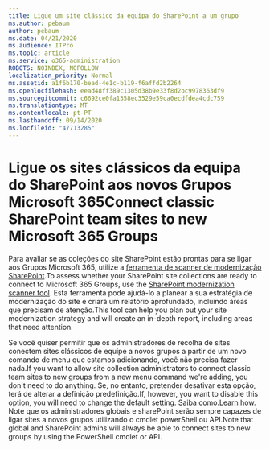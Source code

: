 ```yaml
---
title: Ligue um site clássico da equipa do SharePoint a um grupo
ms.author: pebaum
author: pebaum
ms.date: 04/21/2020
ms.audience: ITPro
ms.topic: article
ms.service: o365-administration
ROBOTS: NOINDEX, NOFOLLOW
localization_priority: Normal
ms.assetid: a1f6b170-bead-4e1c-b119-f6affd2b2264
ms.openlocfilehash: eead48ff389c1305d38b9e33f8d2bc9978363df9
ms.sourcegitcommit: c6692ce0fa1358ec3529e59ca0ecdfdea4cdc759
ms.translationtype: MT
ms.contentlocale: pt-PT
ms.lasthandoff: 09/14/2020
ms.locfileid: "47713285"
---
```

# <a name="connect-classic-sharepoint-team-sites-to-new-microsoft-365-groups"></a><span data-ttu-id="1ec4b-102">Ligue os sites clássicos da equipa do SharePoint aos novos Grupos Microsoft 365</span><span class="sxs-lookup"><span data-stu-id="1ec4b-102">Connect classic SharePoint team sites to new Microsoft 365 Groups</span></span>

<span data-ttu-id="1ec4b-103">Para avaliar se as coleções do site SharePoint estão prontas para se ligar aos Grupos Microsoft 365, utilize a [ferramenta de scanner de modernização SharePoint](https://go.microsoft.com/fwlink/?linkid=873066).</span><span class="sxs-lookup"><span data-stu-id="1ec4b-103">To assess whether your SharePoint site collections are ready to connect to Microsoft 365 Groups, use the [SharePoint modernization scanner tool](https://go.microsoft.com/fwlink/?linkid=873066).</span></span> <span data-ttu-id="1ec4b-104">Esta ferramenta pode ajudá-lo a planear a sua estratégia de modernização do site e criará um relatório aprofundado, incluindo áreas que precisam de atenção.</span><span class="sxs-lookup"><span data-stu-id="1ec4b-104">This tool can help you plan out your site modernization strategy and will create an in-depth report, including areas that need attention.</span></span>
  
<span data-ttu-id="1ec4b-105">Se você quiser permitir que os administradores de recolha de sites conectem sites clássicos de equipe a novos grupos a partir de um novo comando de menu que estamos adicionando, você não precisa fazer nada.</span><span class="sxs-lookup"><span data-stu-id="1ec4b-105">If you want to allow site collection administrators to connect classic team sites to new groups from a new menu command we're adding, you don't need to do anything.</span></span> <span data-ttu-id="1ec4b-106">Se, no entanto, pretender desativar esta opção, terá de alterar a definição predefinição.</span><span class="sxs-lookup"><span data-stu-id="1ec4b-106">If, however, you want to disable this option, you will need to change the default setting.</span></span> <span data-ttu-id="1ec4b-107">[Saiba como](https://go.microsoft.com/fwlink/?linkid=2004316).</span><span class="sxs-lookup"><span data-stu-id="1ec4b-107">[Learn how](https://go.microsoft.com/fwlink/?linkid=2004316).</span></span> <span data-ttu-id="1ec4b-108">Note que os administradores globais e sharePoint serão sempre capazes de ligar sites a novos grupos utilizando o cmdlet powerShell ou API.</span><span class="sxs-lookup"><span data-stu-id="1ec4b-108">Note that global and SharePoint admins will always be able to connect sites to new groups by using the PowerShell cmdlet or API.</span></span>
  

